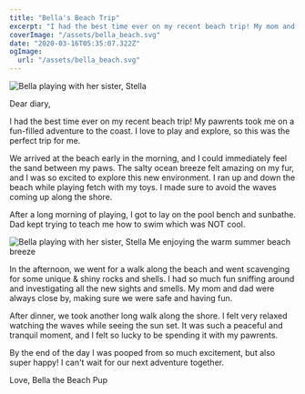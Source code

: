 ```yaml
---
title: "Bella's Beach Trip"
excerpt: "I had the best time ever on my recent beach trip! My mom and dad took me and my sister on a fun-filled adventure to the coast. As a Maltese, I love to play and explore, so this was the perfect trip for me."
coverImage: "/assets/bella_beach.svg"
date: "2020-03-16T05:35:07.322Z"
ogImage:
  url: "/assets/bella_beach.svg"
---
```


![Bella playing with her sister, Stella](/assets/bella_beach_trip.svg "I'm enjoying the nice summer beach breeze!")

Dear diary,

I had the best time ever on my recent beach trip! My pawrents took me on a fun-filled adventure to the coast. I love to play and explore, so this was the perfect trip for me.

We arrived at the beach early in the morning, and I could immediately feel the sand between my paws. The salty ocean breeze felt amazing on my fur, and I was so excited to explore this new environment. I ran up and down the beach while playing fetch with my toys. I made sure to avoid the waves coming up along the shore.

After a long morning of playing, I got to lay on the pool bench and sunbathe. Dad kept trying to teach me how to swim which was NOT cool. 

![Bella playing with her sister, Stella](/assets/bella_beach.svg)
Me enjoying the warm summer beach breeze

In the afternoon, we went for a walk along the beach and went scavenging for some unique & shiny rocks and shells. I had so much fun sniffing around and investigating all the new sights and smells. My mom and dad were always close by, making sure we were safe and having fun.

After dinner, we took another long walk along the shore. I felt very relaxed watching the waves while seeing the sun set. It was such a peaceful and tranquil moment, and I felt so lucky to be spending it with my pawrents.

By the end of the day I was pooped from so much excitement, but also super happy! I can't wait for our next adventure together.

Love,
Bella the Beach Pup
